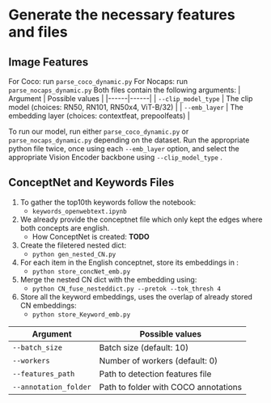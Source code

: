 # Generate the necessary features and files

## Image Features

For Coco: run  `parse_coco_dynamic.py`
For Nocaps: run  `parse_nocaps_dynamic.py`
Both files contain the following arguments:
| Argument | Possible values |
|------|------|
| `--clip_model_type` | The clip model (choices: RN50, RN101, RN50x4, ViT-B/32) |
| `--emb_layer` |  The embedding layer (choices: contextfeat, prepoolfeats)  |

To run our model, run either `parse_coco_dynamic.py` or `parse_nocaps_dynamic.py` depending on the dataset. Run the appropriate python file twice, once using each `--emb_layer` option, and select the appropriate Vision Encoder backbone using `--clip_model_type` .


## ConceptNet and Keywords Files

1. To gather the top10th keywords follow the notebook:  
    - `keywords_openwebtext.ipynb`
2. We already provide the conceptnet file which only kept the edges where both concepts are english.
    - How ConceptNet is created: **TODO**
3. Create the filetered nested dict: 
    - `python gen_nested_CN.py`
4. For each item in the English conceptnet, store its embeddings in :
    - `python store_concNet_emb.py` 
5. Merge the nested CN dict with the embedding using:
    - `python CN_fuse_nesteddict.py --pretok --tok_thresh 4`
6. Store all the keyword embeddings, uses the overlap of already stored CN embeddings: 
    - `python store_Keyword_emb.py`


| Argument | Possible values |
|------|------|
| `--batch_size` | Batch size (default: 10) |
| `--workers` | Number of workers (default: 0) |
| `--features_path` | Path to detection features file |
| `--annotation_folder` | Path to folder with COCO annotations |
